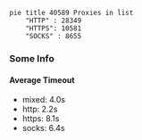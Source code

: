 
```mermaid
pie title 40589 Proxies in list
    "HTTP" : 28349
    "HTTPS": 10581
    "SOCKS" : 8655
```

### Some Info
#### Average Timeout

- mixed: 4.0s
- http: 2.2s
- https: 8.1s
- socks: 6.4s